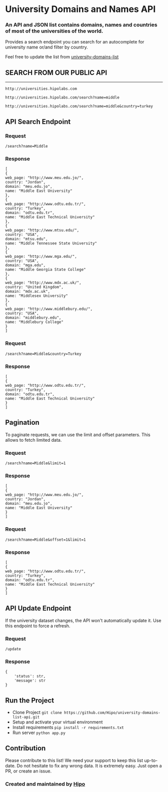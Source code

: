 University Domains and Names API
=================================



### An API and JSON list contains domains, names and countries of most of the universities of the world.


Provides a search endpoint you can search for an autocomplete for university name or/and filter by country.

Feel free to update the list from [university-domains-list](https://github.com/hipo/university-domains-list)



## SEARCH FROM OUR PUBLIC API
-----------------

    http://universities.hipolabs.com
    
    http://universities.hipolabs.com/search?name=middle
    
    http://universities.hipolabs.com/search?name=middle&country=turkey
    

## API Search Endpoint

### Request
    /search?name=Middle


### Response
    [
    {
    web_page: "http://www.meu.edu.jo/",
    country: "Jordan",
    domain: "meu.edu.jo",
    name: "Middle East University"
    },
    {
    web_page: "http://www.odtu.edu.tr/",
    country: "Turkey",
    domain: "odtu.edu.tr",
    name: "Middle East Technical University"
    },
    {
    web_page: "http://www.mtsu.edu/",
    country: "USA",
    domain: "mtsu.edu",
    name: "Middle Tennessee State University"
    },
    {
    web_page: "http://www.mga.edu/",
    country: "USA",
    domain: "mga.edu",
    name: "Middle Georgia State College"
    },
    {
    web_page: "http://www.mdx.ac.uk/",
    country: "United Kingdom",
    domain: "mdx.ac.uk",
    name: "Middlesex University"
    },
    {
    web_page: "http://www.middlebury.edu/",
    country: "USA",
    domain: "middlebury.edu",
    name: "Middlebury College"
    }
    ]

### Request
    /search?name=Middle&country=Turkey


### Response
    [
    {
    web_page: "http://www.odtu.edu.tr/",
    country: "Turkey",
    domain: "odtu.edu.tr",
    name: "Middle East Technical University"
    }
    ]

## Pagination
To paginate requests, we can use the limit and offset parameters. This allows to fetch limited data.

### Request
    /search?name=Middle&limit=1

### Response
    [
    {
    web_page: "http://www.meu.edu.jo/",
    country: "Jordan",
    domain: "meu.edu.jo",
    name: "Middle East University"
    }
    ]

### Request
    /search?name=Middle&offset=1&limit=1

### Response
    [
    {
    web_page: "http://www.odtu.edu.tr/",
    country: "Turkey",
    domain: "odtu.edu.tr",
    name: "Middle East Technical University"
    }
    ]

## API Update Endpoint
If the university dataset changes, the API won't automatically update it. Use this endpoint to force a refresh.

### Request
    /update

### Response
    {
        'status': str,
        'message': str
    }

## Run the Project

- Clone Project 
`git clone https://github.com/Hipo/university-domains-list-api.git`
- Setup and activate your virtual environment
- Install requirements
`pip install -r requirements.txt`
- Run server `python app.py`



## Contribution
Please contribute to this list! We need your support to keep this list up-to-date.
Do not hesitate to fix any wrong data. It is extremely easy. Just open a PR, or create an issue. 


### Created and maintained by [Hipo](http://www.hipolabs.com)
